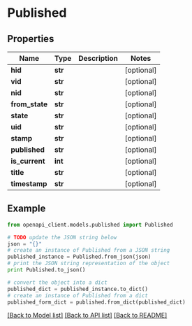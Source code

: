 # Published


## Properties

Name | Type | Description | Notes
------------ | ------------- | ------------- | -------------
**hid** | **str** |  | [optional] 
**vid** | **str** |  | [optional] 
**nid** | **str** |  | [optional] 
**from_state** | **str** |  | [optional] 
**state** | **str** |  | [optional] 
**uid** | **str** |  | [optional] 
**stamp** | **str** |  | [optional] 
**published** | **str** |  | [optional] 
**is_current** | **int** |  | [optional] 
**title** | **str** |  | [optional] 
**timestamp** | **str** |  | [optional] 

## Example

```python
from openapi_client.models.published import Published

# TODO update the JSON string below
json = "{}"
# create an instance of Published from a JSON string
published_instance = Published.from_json(json)
# print the JSON string representation of the object
print Published.to_json()

# convert the object into a dict
published_dict = published_instance.to_dict()
# create an instance of Published from a dict
published_form_dict = published.from_dict(published_dict)
```
[[Back to Model list]](../README.md#documentation-for-models) [[Back to API list]](../README.md#documentation-for-api-endpoints) [[Back to README]](../README.md)


